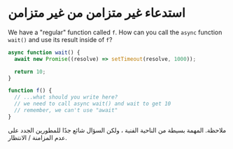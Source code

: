 # استدعاء غير متزامن من غير متزامن

We have a "regular" function called `f`. How can you call the `async` function `wait()` and use its result inside of `f`?

```js
async function wait() {
  await new Promise((resolve) => setTimeout(resolve, 1000));

  return 10;
}

function f() {
  // ...what should you write here?
  // we need to call async wait() and wait to get 10
  // remember, we can't use "await"
}
```

ملاحظة. المهمة بسيطة من الناحية الفنية ، ولكن السؤال شائع جدًا للمطورين الجدد على عدم المزامنة / الانتظار.
